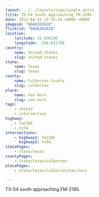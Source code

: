 ```yaml
---
layout: ../../layouts/sign/single.astro
title: TX-54 South Approaching FM-2185
date: 2013-04-15 12:33:14 +0000 +0000
imageid: "8666365828"
flickrid: "8666365828"
location:
    latitude: 31.050196
    longitude: -104.831768
country:
    name: United States
    slug: united-states
state:
    name: Texas
    slug: texas
county:
    name: Culberson County
    slug: culberson
place:
    name: Van Horn
    slug: van-horn
tags:
    - shield
    - intersection
highway:
    - fm2185
    - tx54
intersections:
    - highway1: fm2185
      highway2: tx54
statePages:
    - state/texas
countyPages:
    - state/texas/culberson
placePages:
    - state/texas/culberson/van-horn

---
```

TX-54 south approaching FM-2185.